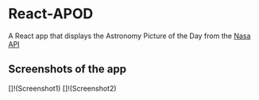 # React-APOD
 A React app that displays the Astronomy Picture of the Day from the [Nasa API](https://api.nasa.gov/)
## Screenshots of the app
[]!(Screenshot1)
[]!(Screenshot2)
